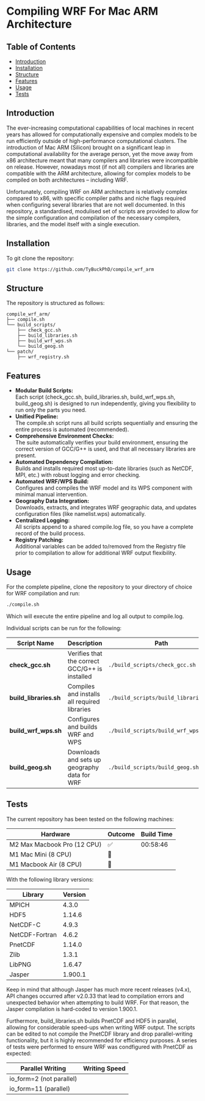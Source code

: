 # Compiling WRF For Mac ARM Architecture

## Table of Contents

- [Introduction](#introduction)
- [Installation](#installation)
- [Structure](#structure)
- [Features](#features)
- [Usage](#usage)
- [Tests](#tests)

## Introduction

The ever-increasing computational capabilities of local machines in recent years has allowed for computationally expensive and complex models to be run efficiently outside of high-performance computational clusters. The introduction of Mac ARM (Silicon) brought on a significant leap in computational availability for the average person, yet the move away from x86 architecture meant that many compilers and libraries were incompatible on release. However, nowadays most (if not all) compilers and libraries are compatible with the ARM architecture, allowing for complex models to be compiled on both architectures – including WRF.

Unfortunately, compiling WRF on ARM architecture is relatively complex compared to x86, with specific compiler paths and niche flags required when configuring several libraries that are not well documented. In this repository, a standardised, modulised set of scripts are provided to allow for the simple configuration and compilation of the necessary compilers, libraries, and the model itself with a single execution.

## Installation 

To git clone the repository:
```bash
git clone https://github.com/TyBuckPhD/compile_wrf_arm
```

## Structure

The repository is structured as follows:
```
compile_wrf_arm/
├── compile.sh
└── build_scripts/
    ├── check_gcc.sh
    ├── build_libraries.sh
    ├── build_wrf_wps.sh
    └── build_geog.sh
└── patch/
    ├── wrf_registry.sh

```

## Features

- **Modular Build Scripts:**    
    Each script (check_gcc.sh, build_libraries.sh, build_wrf_wps.sh, build_geog.sh) is designed to run independently, giving you flexibility to run only the parts you need.
- **Unified Pipeline:**    
    The compile.sh script runs all build scripts sequentially and ensuring the entire process is automated (recommended).
- **Comprehensive Environment Checks:**    
    The suite automatically verifies your build environment, ensuring the correct version of GCC/G++ is used, and that all necessary libraries are present.
- **Automated Dependency Compilation:**    
    Builds and installs required most up-to-date libraries (such as NetCDF, MPI, etc.) with robust logging and error checking.
- **Automated WRF/WPS Build:**    
    Configures and compiles the WRF model and its WPS component with minimal manual intervention.
- **Geography Data Integration:**    
    Downloads, extracts, and integrates WRF geographic data, and updates configuration files (like namelist.wps) automatically.
- **Centralized Logging:**    
    All scripts append to a shared compile.log file, so you have a complete record of the build process.
- **Registry Patching:**    
    Additional variables can be added to/removed from the Registry file prior to compilation to allow for additional WRF output flexibility.

## Usage

For the complete pipeline, clone the repository to your directory of choice for WRF compilation and run:
```bash
./compile.sh
```
Which will execute the entire pipeline and log all output to compile.log.

Individual scripts can be run for the following:

| Script Name           | Description                                  | Path                             |
|-----------------------|----------------------------------------------|----------------------------------|
| **check_gcc.sh**      | Verifies that the correct GCC/G++ is installed   | `./build_scripts/check_gcc.sh`   |
| **build_libraries.sh**| Compiles and installs all required libraries   | `./build_scripts/build_libraries.sh` |
| **build_wrf_wps.sh**  | Configures and builds WRF and WPS              | `./build_scripts/build_wrf_wps.sh`|
| **build_geog.sh**     | Downloads and sets up geography data for WRF   | `./build_scripts/build_geog.sh`  |

## Tests

The current repository has been tested on the following machines:

| Hardware                    | Outcome | Build Time |
|-----------------------------|---------|------------|
| M2 Max Macbook Pro (12 CPU) |    ✅   | 00:58:46 |
| M1 Mac Mini (8 CPU) |   🔄     | |
| M1 Macbook Air (8 CPU) |    🔄      | | 

With the following library versions:

| Library | Version |
|---------|---------|
| MPICH | 4.3.0 |
| HDF5 | 1.14.6 |
| NetCDF-C | 4.9.3 |
| NetCDF-Fortran | 4.6.2 |
| PnetCDF | 1.14.0 |
| Zlib | 1.3.1|
| LibPNG | 1.6.47 |
| Jasper | 1.900.1|

Keep in mind that although Jasper has much more recent releases (v4.x), API changes occurred after v2.0.33 that lead to compilation errors and unexpected behavior when attempting to build WRF. For that reason, the Jasper compilation is hard-coded to version 1.900.1.

Furthermore, build_libraries.sh builds PnetCDF and HDF5 in parallel, allowing for considerable speed-ups when writing WRF output. The scripts can be edited to not compile the PnetCDF library and drop parallel-writing functionality, but it is highly recommended for efficiency purposes. A series of tests were performed to ensure WRF was condfigured with PnetCDF as expected:

| Parallel Writing | Writing Speed |
|------------------|---------------|
| io_form=2 (not parallel) | |
| io_form=11 (parallel) | |


